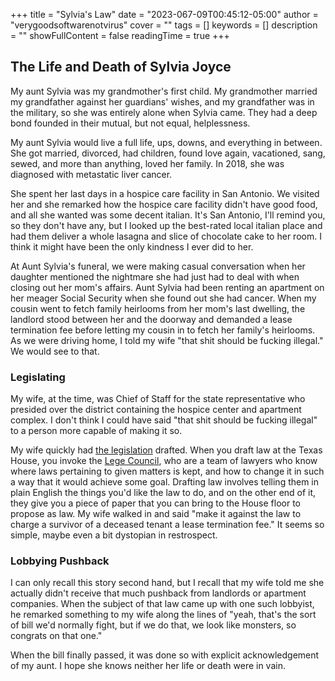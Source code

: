 +++
title = "Sylvia's Law"
date = "2023-067-09T00:45:12-05:00"
author = "verygoodsoftwarenotvirus"
cover = ""
tags = []
keywords = []
description = ""
showFullContent = false
readingTime = true
+++

## The Life and Death of Sylvia Joyce

My aunt Sylvia was my grandmother's first child. My grandmother married my grandfather against her guardians' wishes, and my grandfather was in the military, so she was entirely alone when Sylvia came. They had a deep bond founded in their mutual, but not equal, helplessness.

My aunt Sylvia would live a full life, ups, downs, and everything in between. She got married, divorced, had children, found love again, vacationed, sang, sewed, and more than anything, loved her family. In 2018, she was diagnosed with metastatic liver cancer.

She spent her last days in a hospice care facility in San Antonio. We visited her and she remarked how the hospice care facility didn't have good food, and all she wanted was some decent italian. It's San Antonio, I'll remind you, so they don't have any, but I looked up the best-rated local italian place and had them deliver a whole lasagna and slice of chocolate cake to her room. I think it might have been the only kindness I ever did to her.

At Aunt Sylvia's funeral, we were making casual conversation when her daughter mentioned the nightmare she had just had to deal with when closing out her mom's affairs. Aunt Sylvia had been renting an apartment on her meager Social Security when she found out she had cancer. When my cousin went to fetch family heirlooms from her mom's last dwelling, the landlord stood between her and the doorway and demanded a lease termination fee before letting my cousin in to fetch her family's heirlooms. As we were driving home, I told my wife "that shit should be fucking illegal." We would see to that.

### Legislating

My wife, at the time, was Chief of Staff for the state representative who presided over the district containing the hospice center and apartment complex. I don't think I could have said "that shit should be fucking illegal" to a person more capable of making it so.

My wife quickly had [the legislation](https://capitol.texas.gov/BillLookup/History.aspx?LegSess=86R&Bill=HB69) drafted. When you draft law at the Texas House, you invoke the [Lege Council](https://tlc.texas.gov/), who are a team of lawyers who know where laws pertaining to given matters is kept, and how to change it in such a way that it would achieve some goal. Drafting law involves telling them in plain English the things you'd like the law to do, and on the other end of it, they give you a piece of paper that you can bring to the House floor to propose as law. My wife walked in and said "make it against the law to charge a survivor of a deceased tenant a lease termination fee." It seems so simple, maybe even a bit dystopian in restrospect.

### Lobbying Pushback

I can only recall this story second hand, but I recall that my wife told me she actually didn't receive that much pushback from landlords or apartment companies. When the subject of that law came up with one such lobbyist, he remarked something to my wife along the lines of "yeah, that's the sort of bill we'd normally fight, but if we do that, we look like monsters, so congrats on that one."

When the bill finally passed, it was done so with explicit acknowledgement of my aunt. I hope she knows neither her life or death were in vain.

